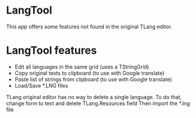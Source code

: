 # LangTool
This app offers some features not found in the original TLang editor.

# LangTool features  
* Edit all languages in the same grid (uses a TStringGrid)
* Copy original texts to clipboard (to use with Google translate) 
* Paste list of strings from clipboard (to use with  Google translate) 
* Load/Save *.LNG files

TLang original editor has no way to delete a single language.
To do that, change form to text and delete TLang.Resources field
Then import the *.lng file

